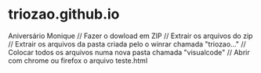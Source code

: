# triozao.github.io
Aniversário Monique //
Fazer o dowload em ZIP //
Extrair os arquivos do zip //
Extrair os arquivos da pasta criada pelo o winrar chamada "triozao..." //
Colocar todos os arquivos numa nova pasta chamada "visualcode" //
Abrir com chrome ou firefox o arquivo teste.html
